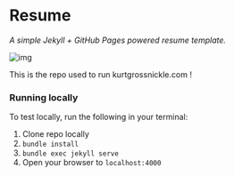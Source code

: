 # Resume 

*A simple Jekyll + GitHub Pages powered resume template.*

![img](images/screenshot.png)

This is the repo used to run kurtgrossnickle.com !

### Running locally

To test locally, run the following in your terminal:

1. Clone repo locally
1. `bundle install`
2. `bundle exec jekyll serve`
3. Open your browser to `localhost:4000`


